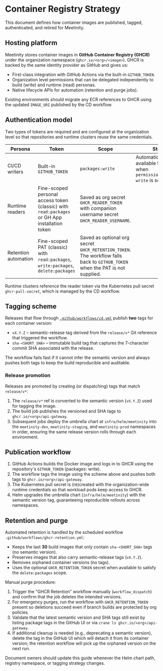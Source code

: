 # Container Registry Strategy

This document defines how container images are published, tagged, authenticated, and retired for Meetinity.

## Hosting platform

Meetinity stores container images in **GitHub Container Registry (GHCR)** under the organization namespace (`ghcr.io/<org>/<image>`). GHCR is backed by the same identity provider as GitHub and gives us:

- First-class integration with GitHub Actions via the built-in `GITHUB_TOKEN`.
- Organization level permissions that can be delegated independently to build (write) and runtime (read) personas.
- Native lifecycle APIs for automation (retention and purge jobs).

Existing environments should migrate any ECR references to GHCR using the updated `IMAGE_URI` published by the CD workflow.

## Authentication model

Two types of tokens are required and are configured at the organization level so that repositories and runtime clusters reuse the same credentials.

| Persona | Token | Scope | Storage |
|---------|-------|-------|---------|
| CI/CD writers | Built-in `GITHUB_TOKEN` | `packages:write` | Automatically available to workflows when `permissions.packages: write` is set. |
| Runtime readers | Fine-scoped personal access token (classic) with `read:packages` or GH App installation token | Saved as org secret `GHCR_READER_TOKEN` with companion username secret `GHCR_READER_USERNAME`. |
| Retention automation | Fine-scoped PAT (classic) with `read:packages`, `write:packages`, `delete:packages` | Saved as optional org secret `GHCR_RETENTION_TOKEN`. The workflow falls back to `GITHUB_TOKEN` when the PAT is not supplied. |

Runtime clusters reference the reader token via the Kubernetes pull secret `ghcr-pull-secret`, which is managed by the CD workflow.

## Tagging scheme

Releases that flow through [`.github/workflows/cd.yml`](../.github/workflows/cd.yml) publish **two** tags for each container version:

- `vX.Y.Z` – semantic-release tag derived from the `release/v*` Git reference that triggered the workflow.
- `sha-<SHORT_SHA>` – immutable build tag that captures the 7-character commit SHA associated with the release.

The workflow fails fast if it cannot infer the semantic version and always pushes both tags to keep the build reproducible and auditable.

### Release promotion

Releases are promoted by creating (or dispatching) tags that match `release/v*`:

1. The `release/v*` ref is converted to the semantic version (`vX.Y.Z`) used for tagging the image.
2. The build job publishes the versioned and SHA tags to `ghcr.io/<org>/api-gateway`.
3. Subsequent jobs deploy the umbrella chart at `infra/helm/meetinity` into the `meetinity-dev`, `meetinity-staging`, and `meetinity-prod` namespaces in order, ensuring the same release version rolls through each environment.

## Publication workflow

1. GitHub Actions builds the Docker image and logs in to GHCR using the repository's `GITHUB_TOKEN` (packages: write).
2. The workflow tags the image using the scheme above and pushes both tags to `ghcr.io/<org>/api-gateway`.
3. The Kubernetes pull secret is (re)created with the organization-wide runtime credentials so that workload pods keep access to GHCR.
4. Helm upgrades the umbrella chart (`infra/helm/meetinity`) with the semantic version tag, guaranteeing reproducible rollouts across namespaces.

## Retention and purge

Automated retention is handled by the scheduled workflow `.github/workflows/ghcr-retention.yml`:

- Keeps the last **30** build images that only contain `sha-<SHORT_SHA>` tags (no semantic version).
- Preserves images that also carry semantic-release tags (`vX.Y.Z`).
- Removes orphaned container versions (no tags).
- Uses the optional `GHCR_RETENTION_TOKEN` secret when available to satisfy the `delete:packages` scope.

Manual purge procedure:

1. Trigger the "GHCR Retention" workflow manually (`workflow_dispatch`) and confirm that the job deletes the intended versions.
2. For emergency purges, run the workflow with `GHCR_RETENTION_TOKEN` present so deletions succeed even if branch builds are protected by org policies.
3. Validate that the latest semantic version and SHA tags still exist by listing package tags in the GitHub UI or via `crane ls ghcr.io/<org>/api-gateway`.
4. If additional cleanup is needed (e.g., deprecating a semantic version), delete the tag in the GitHub UI which will detach it from its container version; the retention workflow will pick up the orphaned version on the next run.

Document owners should update this guide whenever the Helm chart path, registry namespace, or tagging strategy changes.
